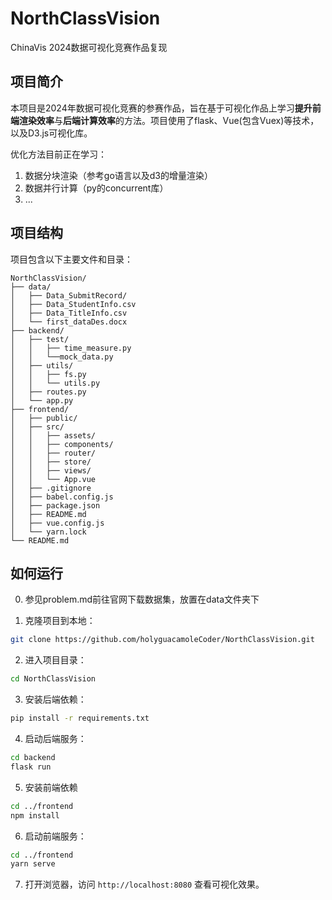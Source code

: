 # NorthClassVision

ChinaVis 2024数据可视化竞赛作品复现

## 项目简介

本项目是2024年数据可视化竞赛的参赛作品，旨在基于可视化作品上学习**提升前端渲染效率**与**后端计算效率**的方法。项目使用了flask、Vue(包含Vuex)等技术，以及D3.js可视化库。

优化方法目前正在学习：

1. 数据分块渲染（参考go语言以及d3的增量渲染）
2. 数据并行计算（py的concurrent库）
3. ...

## 项目结构

项目包含以下主要文件和目录：

```
NorthClassVision/
├── data/
│   ├── Data_SubmitRecord/
│   ├── Data_StudentInfo.csv
│   ├── Data_TitleInfo.csv
│   └── first_dataDes.docx
├── backend/
│   ├── test/
│   │   ├── time_measure.py
│   │   └──mock_data.py
│   ├── utils/
│   │   ├── fs.py
│   │   └── utils.py
│   ├── routes.py
│   └── app.py
├── frontend/
│   ├── public/
│   ├── src/
│   │   ├── assets/
│   │   ├── components/
│   │   ├── router/
│   │   ├── store/
│   │   ├── views/
│   │   └── App.vue
│   ├── .gitignore
│   ├── babel.config.js
│   ├── package.json
│   ├── README.md
│   ├── vue.config.js
│   └── yarn.lock
└── README.md
```

## 如何运行

0. 参见problem.md前往官网下载数据集，放置在data文件夹下

1. 克隆项目到本地：

```bash
git clone https://github.com/holyguacamoleCoder/NorthClassVision.git
```

2. 进入项目目录：

```bash
cd NorthClassVision
```

3. 安装后端依赖：

```bash
pip install -r requirements.txt
```

4. 启动后端服务：

```bash
cd backend
flask run
```

5. 安装前端依赖

```bash
cd ../frontend
npm install
```

6. 启动前端服务：

```bash
cd ../frontend
yarn serve
```

7. 打开浏览器，访问 `http://localhost:8080` 查看可视化效果。
